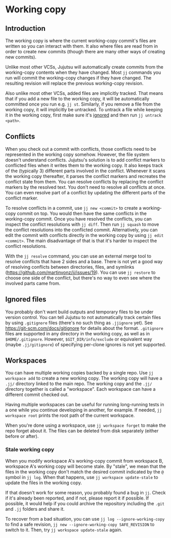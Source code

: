 # Working copy


## Introduction

The working copy is where the current working-copy commit's files are written so
you can interact with them. It also where files are read from in order to create
new commits (though there are many other ways of creating new commits).

Unlike most other VCSs, Jujutsu will automatically create commits from the
working-copy contents when they have changed. Most `jj` commands you run will
commit the working-copy changes if they have changed. The resulting revision
will replace the previous working-copy revision.

Also unlike most other VCSs, added files are implicitly tracked. That means that
if you add a new file to the working copy, it will be automatically committed
once you run e.g. `jj st`. Similarly, if you remove a file from the working
copy, it will implicitly be untracked. To untrack a file while keeping it in
the working copy, first make sure it's [ignored](#ignored-files) and then run
`jj untrack <path>`.


## Conflicts

When you check out a commit with conflicts, those conflicts need to be
represented in the working copy somehow. However, the file system doesn't
understand conflicts. Jujutsu's solution is to add conflict markers to
conflicted files when it writes them to the working copy. It also keeps track of
the (typically 3) different parts involved in the conflict. Whenever it scans
the working copy thereafter, it parses the conflict markers and recreates the
conflict state from them. You can resolve conflicts by replacing the conflict
markers by the resolved text. You don't need to resolve all conflicts at once.
You can even resolve part of a conflict by updating the different parts of the
conflict marker.

To resolve conflicts in a commit, use `jj new <commit>` to create a working-copy
commit on top. You would then have the same conflicts in the working-copy
commit. Once you have resolved the conflicts, you can inspect the conflict
resolutions with `jj diff`. Then run `jj squash` to move the conflict
resolutions into the conflicted commit. Alternatively, you can edit the commit
with conflicts directly in the working copy by using `jj edit <commit>`. The
main disadvantage of that is that it's harder to inspect the conflict
resolutions.

With the `jj resolve` command, you can use an external merge tool to resolve
conflicts that have 2 sides and a base.  There is not yet a good way of
resolving conflicts between directories, files, and symlinks
(https://github.com/martinvonz/jj/issues/19). You can use `jj restore` to choose
one side of the conflict, but there's no way to even see where the involved
parts came from.


## Ignored files

You probably don't want build outputs and temporary files to be under version
control. You can tell Jujutsu to not automatically track certain files by using
`.gitignore` files (there's no such thing as `.jjignore` yet).
See https://git-scm.com/docs/gitignore for details about the format.
`.gitignore` files are supported in any directory in the working copy, as well
as in `$HOME/.gitignore`. However, `$GIT_DIR/info/exclude` or equivalent way
(maybe `.jj/gitignore`) of specifying per-clone ignores is not yet supported.


## Workspaces

You can have multiple working copies backed by a single repo. Use 
`jj workspace add` to create a new working copy. The working copy will have a
`.jj/` directory linked to the main repo. The working copy and the `.jj/`
directory together is called a "workspace". Each workspace can have a different
commit checked out.

Having multiple workspaces can be useful for running long-running tests in a one
while you continue developing in another, for example. If needed,
`jj workspace root` prints the root path of the current workspace.

When you're done using a workspace, use `jj workspace forget` to make the repo
forget about it. The files can be deleted from disk separately (either before or
after).

### Stale working copy

When you modify workspace A's working-copy commit from workspace B, workspace
A's working copy will become stale. By "stale", we mean that the files in the
working copy don't match the desired commit indicated by the `@` symbol in
`jj log`. When that happens, use `jj workspace update-stale` to update the files
in the working copy.

If that doesn't work for some reason, you probably found a bug in `jj`. Check if
it's already been reported, and if not, please report it if possible. If
possible, it would help if you could archive the repository including the `.git`
and `.jj` folders and share it.

To recover from a bad situation, you can use `jj log --ignore-working-copy` to
find a safe revision, `jj new --ignore-working-copy SAFE_REVISION` to switch to
it. Then, try `jj workspace update-stale` again.